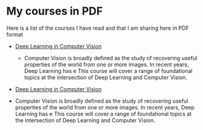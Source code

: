 # My courses in PDF


Here is a list of the courses I have read and that I am sharing here in PDF format

- [Deep Learning in Computer Vision](https://www.eecs.yorku.ca/~kosta/Courses/EECS6322/)  
  * Computer Vision is broadly defined as the study of recovering useful properties of the world from one or more images.  In recent years, Deep Learning has e  This course will cover a range of foundational topics at the intersection of Deep Learning and Computer Vision.
 
-  [Deep Learning in Computer Vision](https://www.eecs.yorku.ca/~kosta/Courses/EECS6322/)  
  * Computer Vision is broadly defined as the study of recovering useful properties of the world from one or more images.  In recent years, Deep Learning has e  This course will cover a range of foundational topics at the intersection of Deep Learning and Computer Vision. 

